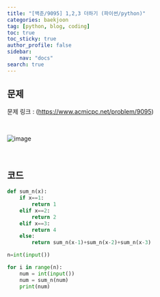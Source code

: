 ```yaml
---
title: "[백준/9095] 1,2,3 더하기 (파이썬/python)"
categories: baekjoon
tag: [python, blog, coding]
toc: true
toc_sticky: true
author_profile: false
sidebar:
    nav: "docs"
search: true
---
```


## 문제

문제 링크 : (https://www.acmicpc.net/problem/9095)

<br/>

![image](https://user-images.githubusercontent.com/52556486/180927132-0e0d596c-626e-4951-ad0b-9f8f33763080.png)

<br/>

## 코드

```python
def sum_n(x):
    if x==1:
        return 1
    elif x==2:
        return 2
    elif x==3:
        return 4
    else:
        return sum_n(x-1)+sum_n(x-2)+sum_n(x-3)

n=int(input())

for i in range(n):
    num = int(input())
    num = sum_n(num)
    print(num)
```